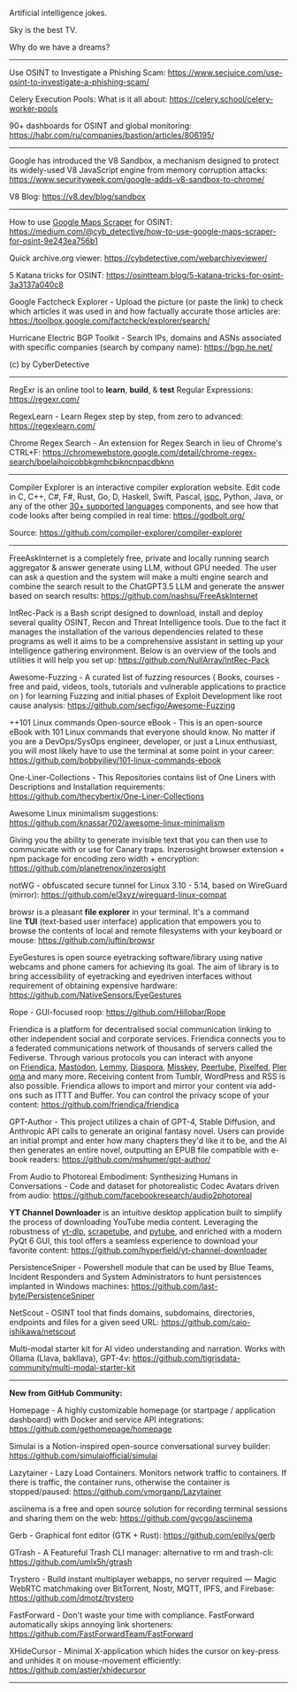 Artificial intelligence jokes.

Sky is the best TV.

Why do we have a dreams?

----

Use OSINT to Investigate a Phishing Scam: https://www.secjuice.com/use-osint-to-investigate-a-phishing-scam/

Celery Execution Pools: What is it all about: https://celery.school/celery-worker-pools

90+ dashboards for OSINT and global monitoring: https://habr.com/ru/companies/bastion/articles/806195/

----

Google has introduced the V8 Sandbox, a mechanism designed to protect its widely-used V8 JavaScript engine from memory corruption attacks: https://www.securityweek.com/google-adds-v8-sandbox-to-chrome/

V8 Blog: https://v8.dev/blog/sandbox

----

How to use [Google Maps Scraper](https://github.com/gosom/google-maps-scraper) for OSINT: https://medium.com/@cyb_detective/how-to-use-google-maps-scraper-for-osint-9e243ea756b1

Quick archive.org viewer: https://cybdetective.com/webarchiveviewer/

5 Katana tricks for OSINT: https://osintteam.blog/5-katana-tricks-for-osint-3a3137a040c8

Google Factcheck Explorer - Upload the picture (or paste the link) to check which articles it was used in and how factually accurate those articles are: https://toolbox.google.com/factcheck/explorer/search/

Hurricane Electric BGP Toolkit - Search IPs, domains and ASNs associated with specific companies (search by company name): https://bgp.he.net/

(c) by CyberDetective

----

RegExr is an online tool to **learn**, **build**, & **test** Regular Expressions: https://regexr.com/

RegexLearn - Learn Regex step by step, from zero to advanced: https://regexlearn.com/

Chrome Regex Search - An extension for Regex Search in lieu of Chrome's CTRL+F: https://chromewebstore.google.com/detail/chrome-regex-search/bpelaihoicobbkgmhcbikncnpacdbknn

----

Compiler Explorer is an interactive compiler exploration website. Edit code in C, C++, C#, F#, Rust, Go, D, Haskell, Swift, Pascal, [ispc](https://ispc.github.io/), Python, Java, or any of the other [30+ supported languages](https://godbolt.org/api/languages) components, and see how that code looks after being compiled in real time: https://godbolt.org/

Source: https://github.com/compiler-explorer/compiler-explorer

----

FreeAskInternet is a completely free, private and locally running search aggregator & answer generate using LLM, without GPU needed. The user can ask a question and the system will make a multi engine search and combine the search result to the ChatGPT3.5 LLM and generate the answer based on search results: https://github.com/nashsu/FreeAskInternet

IntRec-Pack is a Bash script designed to download, install and deploy several quality OSINT, Recon and Threat Intelligence tools. Due to the fact it manages the installation of the various dependencies related to these programs as well it aims to be a comprehensive assistant in setting up your intelligence gathering environment. Below is an overview of the tools and utilities it will help you set up: https://github.com/NullArray/IntRec-Pack

Awesome-Fuzzing - A curated list of fuzzing resources ( Books, courses - free and paid, videos, tools, tutorials and vulnerable applications to practice on ) for learning Fuzzing and initial phases of Exploit Development like root cause analysis: https://github.com/secfigo/Awesome-Fuzzing

++101 Linux commands Open-source eBook - This is an open-source eBook with 101 Linux commands that everyone should know. No matter if you are a DevOps/SysOps engineer, developer, or just a Linux enthusiast, you will most likely have to use the terminal at some point in your career: https://github.com/bobbyiliev/101-linux-commands-ebook

One-Liner-Collections - This Repositories contains list of One Liners with Descriptions and Installation requirements: https://github.com/thecybertix/One-Liner-Collections

Awesome Linux minimalism suggestions: https://github.com/knassar702/awesome-linux-minimalism

Giving you the ability to generate invisible text that you can then use to communicate with or use for Canary traps. Inzerosight browser extension + npm package for encoding zero width + encryption: https://github.com/planetrenox/inzerosight

notWG - obfuscated secure tunnel for Linux 3.10 - 5.14, based on WireGuard (mirror): https://github.com/el3xyz/wireguard-linux-compat

browsr is a pleasant **file explorer** in your terminal. It's a command line **TUI** (text-based user interface) application that empowers you to browse the contents of local and remote filesystems with your keyboard or mouse: https://github.com/juftin/browsr

EyeGestures is open source eyetracking software/library using native webcams and phone camers for achieving its goal. The aim of library is to bring accessibility of eyetracking and eyedriven interfaces without requirement of obtaining expensive hardware: https://github.com/NativeSensors/EyeGestures

Rope - GUI-focused roop: https://github.com/Hillobar/Rope

Friendica is a platform for decentralised social communication linking to other independent social and corporate services. Friendica connects you to a federated communications network of thousands of servers called the Fediverse. Through various protocols you can interact with anyone on [Friendica](https://friendi.ca/), [Mastodon](https://joinmastodon.org/), [Lemmy](https://join-lemmy.org/), [Diaspora](https://diasporafoundation.org/), [Misskey](https://join.misskey.page/), [Peertube](https://joinpeertube.org/), [Pixelfed](https://pixelfed.org/), [Pleroma](https://pleroma.social/) and many more. Receiving content from Tumblr, WordPress and RSS is also possible. Friendica allows to import and mirror your content via add-ons such as ITTT and Buffer. You can control the privacy scope of your content: https://github.com/friendica/friendica

GPT-Author - This project utilizes a chain of GPT-4, Stable Diffusion, and Anthropic API calls to generate an original fantasy novel. Users can provide an initial prompt and enter how many chapters they'd like it to be, and the AI then generates an entire novel, outputting an EPUB file compatible with e-book readers: https://github.com/mshumer/gpt-author/

From Audio to Photoreal Embodiment: Synthesizing Humans in Conversations - Code and dataset for photorealistic Codec Avatars driven from audio: https://github.com/facebookresearch/audio2photoreal

**YT Channel Downloader** is an intuitive desktop application built to simplify the process of downloading YouTube media content. Leveraging the robustness of [yt-dlp](https://github.com/yt-dlp/yt-dlp), [scrapetube](https://github.com/dermasmid/scrapetube), and [pytube](https://github.com/pytube/pytube), and enriched with a modern PyQt 6 GUI, this tool offers a seamless experience to download your favorite content: https://github.com/hyperfield/yt-channel-downloader

PersistenceSniper - Powershell module that can be used by Blue Teams, Incident Responders and System Administrators to hunt persistences implanted in Windows machines: https://github.com/last-byte/PersistenceSniper

NetScout - OSINT tool that finds domains, subdomains, directories, endpoints and files for a given seed URL: https://github.com/caio-ishikawa/netscout

Multi-modal starter kit for AI video understanding and narration. Works with Ollama (Llava, bakllava), GPT-4v: https://github.com/tigrisdata-community/multi-modal-starter-kit

----

**New from GitHub Community:**

Homepage - A highly customizable homepage (or startpage / application dashboard) with Docker and service API integrations: https://github.com/gethomepage/homepage

Simulai is a Notion-inspired open-source conversational survey builder: https://github.com/simulaiofficial/simulai

Lazytainer - Lazy Load Containers. Monitors network traffic to containers. If there is traffic, the container runs, otherwise the container is stopped/paused: https://github.com/vmorganp/Lazytainer

asciinema is a free and open source solution for recording terminal sessions and sharing them on the web: https://github.com/gvcgo/asciinema

Gerb - Graphical font editor (GTK + Rust): https://github.com/epilys/gerb

GTrash - A Featureful Trash CLI manager: alternative to rm and trash-cli: https://github.com/umlx5h/gtrash

Trystero - Build instant multiplayer webapps, no server required — Magic WebRTC matchmaking over BitTorrent, Nostr, MQTT, IPFS, and Firebase: https://github.com/dmotz/trystero

FastForward - Don't waste your time with compliance. FastForward automatically skips annoying link shorteners: https://github.com/FastForwardTeam/FastForward

XHideCursor - Minimal X-application which hides the cursor on key-press and unhides it on mouse-movement efficiently: https://github.com/astier/xhidecursor

----

